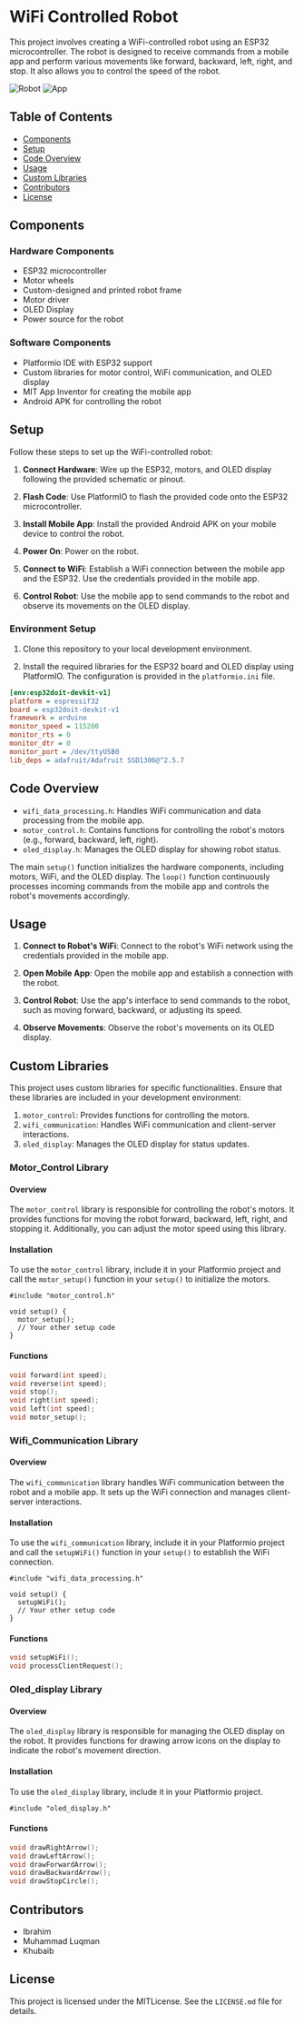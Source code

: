 # WiFi Controlled Robot

This project involves creating a WiFi-controlled robot using an ESP32 microcontroller. The robot is designed to receive commands from a mobile app and perform various movements like forward, backward, left, right, and stop. It also allows you to control the speed of the robot.

![Robot](p_1_Wifi_controlled_robot/resources/img.jpeg)
![App](p_1_Wifi_controlled_robot/resources/app.jpeg)

## Table of Contents
- [Components](#components)
- [Setup](#setup)
- [Code Overview](#code-overview)
- [Usage](#usage)
- [Custom Libraries](#custom-libraries)
- [Contributors](#contributors)
- [License](#license)

## Components
### Hardware Components

- ESP32 microcontroller
- Motor wheels
- Custom-designed and printed robot frame
- Motor driver
- OLED Display
- Power source for the robot

### Software Components

- Platformio IDE with ESP32 support
- Custom libraries for motor control, WiFi communication, and OLED display
- MIT App Inventor for creating the mobile app
- Android APK for controlling the robot

## Setup

Follow these steps to set up the WiFi-controlled robot:

1. **Connect Hardware**: Wire up the ESP32, motors, and OLED display following the provided schematic or pinout.

2. **Flash Code**: Use PlatformIO to flash the provided code onto the ESP32 microcontroller.

3. **Install Mobile App**: Install the provided Android APK on your mobile device to control the robot.

4. **Power On**: Power on the robot.

5. **Connect to WiFi**: Establish a WiFi connection between the mobile app and the ESP32. Use the credentials provided in the mobile app.

6. **Control Robot**: Use the mobile app to send commands to the robot and observe its movements on the OLED display.

### Environment Setup

1. Clone this repository to your local development environment.

2. Install the required libraries for the ESP32 board and OLED display using PlatformIO. The configuration is provided in the `platformio.ini` file.

```ini
[env:esp32doit-devkit-v1]
platform = espressif32
board = esp32doit-devkit-v1
framework = arduino
monitor_speed = 115200
monitor_rts = 0
monitor_dtr = 0
monitor_port = /dev/ttyUSB0
lib_deps = adafruit/Adafruit SSD1306@^2.5.7
```

## Code Overview

- `wifi_data_processing.h`: Handles WiFi communication and data processing from the mobile app.
- `motor_control.h`: Contains functions for controlling the robot's motors (e.g., forward, backward, left, right).
- `oled_display.h`: Manages the OLED display for showing robot status.

The main `setup()` function initializes the hardware components, including motors, WiFi, and the OLED display. The `loop()` function continuously processes incoming commands from the mobile app and controls the robot's movements accordingly.

## Usage

1. **Connect to Robot's WiFi**: Connect to the robot's WiFi network using the credentials provided in the mobile app.

2. **Open Mobile App**: Open the mobile app and establish a connection with the robot.

3. **Control Robot**: Use the app's interface to send commands to the robot, such as moving forward, backward, or adjusting its speed.

4. **Observe Movements**: Observe the robot's movements on its OLED display.

## Custom Libraries

This project uses custom libraries for specific functionalities. Ensure that these libraries are included in your development environment:

1. `motor_control`: Provides functions for controlling the motors.
2. `wifi_communication`: Handles WiFi communication and client-server interactions.
3. `oled_display`: Manages the OLED display for status updates.

### Motor_Control Library

#### Overview

The `motor_control` library is responsible for controlling the robot's motors. It provides functions for moving the robot forward, backward, left, right, and stopping it. Additionally, you can adjust the motor speed using this library.

#### Installation

To use the `motor_control` library, include it in your Platformio project and call the `motor_setup()` function in your `setup()` to initialize the motors.

```arduino
#include "motor_control.h"

void setup() {
  motor_setup();
  // Your other setup code
}
```
#### Functions
```cpp
void forward(int speed);
void reverse(int speed);
void stop();
void right(int speed);
void left(int speed);
void motor_setup();
```
### Wifi_Communication Library

#### Overview

The `wifi_communication` library handles WiFi communication between the robot and a mobile app. It sets up the WiFi connection and manages client-server interactions.

#### Installation

To use the `wifi_communication` library, include it in your Platformio project and call the `setupWiFi()` function in your `setup()` to establish the WiFi connection.

```arduino
#include "wifi_data_processing.h"

void setup() {
  setupWiFi();
  // Your other setup code
}
```
#### Functions
```cpp
void setupWiFi();
void processClientRequest();
```

### Oled_display Library

#### Overview

The `oled_display` library is responsible for managing the OLED display on the robot. It provides functions for drawing arrow icons on the display to indicate the robot's movement direction.

#### Installation

To use the `oled_display` library, include it in your Platformio project.
```arduino
#include "oled_display.h"

```
#### Functions
```cpp
void drawRightArrow();
void drawLeftArrow();
void drawForwardArrow();
void drawBackwardArrow();
void drawStopCircle();
```
## Contributors

- Ibrahim
- Muhammad Luqman
- Khubaib

## License

This project is licensed under the MITLicense. See the `LICENSE.md` file for details.
